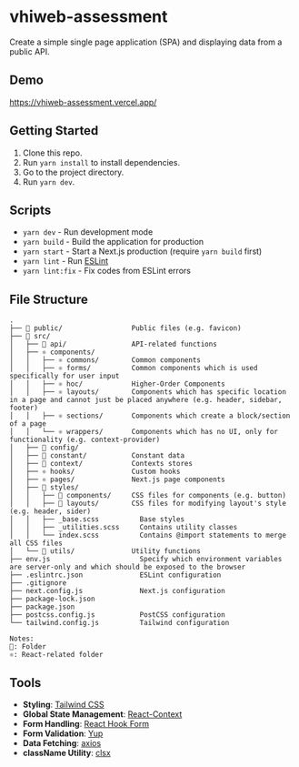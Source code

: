 # vhiweb-assessment

Create a simple single page application (SPA) and displaying data from a public API.

## Demo

https://vhiweb-assessment.vercel.app/

## Getting Started

1. Clone this repo.
2. Run `yarn install` to install dependencies.
3. Go to the project directory.
3. Run `yarn dev`.

## Scripts

- `yarn dev` - Run development mode
- `yarn build` - Build the application for production
- `yarn start` - Start a Next.js production (require `yarn build` first)
- `yarn lint` - Run [ESLint](https://eslint.org/)
- `yarn lint:fix` - Fix codes from ESLint errors

## File Structure

```raw
.
├── 📂 public/                 Public files (e.g. favicon)
├── 📂 src/
│   ├── 📂 api/                API-related functions
│   ├── ⚛️ components/
│   │   ├── ⚛️ commons/        Common components
│   │   ├── ⚛️ forms/          Common components which is used specifically for user input
│   │   ├── ⚛️ hoc/            Higher-Order Components
│   │   ├── ⚛️ layouts/        Components which has specific location in a page and cannot just be placed anywhere (e.g. header, sidebar, footer)
│   │   ├── ⚛️ sections/       Components which create a block/section of a page
│   │   └── ⚛️ wrappers/       Components which has no UI, only for functionality (e.g. context-provider)
│   ├── 📂 config/
│   ├── 📂 constant/           Constant data
│   ├── 📂 context/            Contexts stores
│   ├── ⚛️ hooks/              Custom hooks
│   ├── ⚛️ pages/              Next.js page components
│   ├── 📂 styles/
│   │   ├── 📂 components/     CSS files for components (e.g. button)
│   │   ├── 📂 layouts/        CSS files for modifying layout's style (e.g. header, sider)
│   │   ├── _base.scss          Base styles
│   │   ├── _utilities.scss     Contains utility classes
│   │   └── index.scss          Contains @import statements to merge all CSS files
│   └── 📂 utils/              Utility functions
├── env.js                      Specify which environment variables are server-only and which should be exposed to the browser
├── .eslintrc.json              ESLint configuration
├── .gitignore
├── next.config.js              Next.js configuration
├── package-lock.json
├── package.json
├── postcss.config.js           PostCSS configuration
└── tailwind.config.js          Tailwind configuration

Notes:
📂: Folder
⚛️: React-related folder
```

## Tools

- **Styling**: [Tailwind CSS](https://tailwindcss.com/)
- **Global State Management**: [React-Context](https://reactjs.org/docs/context.html)
- **Form Handling**: [React Hook Form](https://react-hook-form.com/)
- **Form Validation**: [Yup](https://github.com/jquense/yup)
- **Data Fetching**: [axios](https://github.com/axios/axios)
- **className Utility**: [clsx](https://www.npmjs.com/package/clsx)
